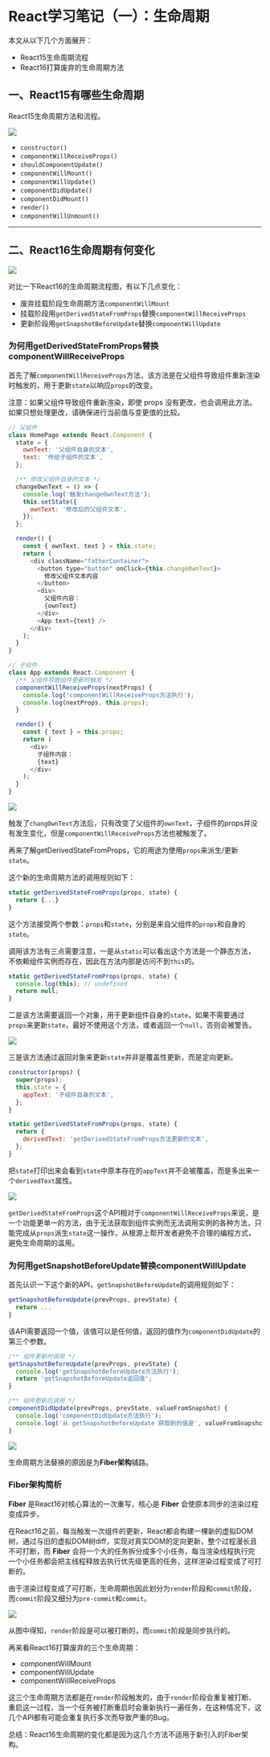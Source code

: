 # React学习笔记（一）：生命周期

本文从以下几个方面展开：
 - React15生命周期流程
 - React16打算废弃的生命周期方法
 
## 一、React15有哪些生命周期
React15生命周期方法和流程。

![](https://static01.imgkr.com/temp/b8a5eea8b0c74593a8a18ec64a157d92.png)

 - `constructor()`
 - `componentWillReceiveProps()`
 - `shouldComponentUpdate()`
 - `componentWillMount()`
 - `componentWillUpdate()`
 - `componentDidUpdate()`
 - `componentDidMount()`
 - `render()`
 - `componentWillUnmount()`
 
---

## 二、React16生命周期有何变化

![](https://static01.imgkr.com/temp/94103d2f475341a39505a2b801e9abb6.png)

对比一下React16的生命周期流程图，有以下几点变化：
 - 废弃挂载阶段生命周期方法`componentWillMount`
 - 挂载阶段用`getDerivedStateFromProps`替换`componentWillReceiveProps`
 - 更新阶段用`getSnapshotBeforeUpdate`替换`componentWillUpdate`
 
### 为何用getDerivedStateFromProps替换componentWillReceiveProps

首先了解`componentWillReceiveProps`方法，该方法是在父组件导致组件重新渲染时触发的，用于更新`state`以响应`props`的改变。

注意：如果父组件导致组件重新渲染，即使 props 没有更改，也会调用此方法。如果只想处理更改，请确保进行当前值与变更值的比较。

```js
// 父组件
class HomePage extends React.Component {
  state = {
    ownText: '父组件自身的文本',
    text: '传给子组件的文本',
  };

  /** 修改父组件自身的文本 */
  changeOwnText = () => {
    console.log('触发changeOwnText方法');
    this.setState({
      ownText: '修改后的父组件文本',
    });
  };

  render() {
    const { ownText, text } = this.state;
    return (
      <div className="fatherContainer">
        <button type="button" onClick={this.changeOwnText}>
          修改父组件文本内容
        </button>
        <div>
          父组件内容：
          {ownText}
        </div>
        <App text={text} />
      </div>
    );
  }
}

// 子组件
class App extends React.Component {
  /** 父组件导致组件更新时触发 */
  componentWillReceiveProps(nextProps) {
    console.log('componentWillReceiveProps方法执行');
    console.log(nextProps, this.props);
  }

  render() {
    const { text } = this.props;
    return (
      <div>
        子组件内容：
        {text}
      </div>
    );
  }
}
```

![](https://static01.imgkr.com/temp/35c7b8c6daba4a1c9c4c5764f7842222.png)

触发了`changOwnText`方法后，只有改变了父组件的`ownText`，子组件的props并没有发生变化，但是`componentWillReceiveProps`方法也被触发了。

再来了解getDerivedStateFromProps，它的用途为使用`props`来派生/更新`state`。

这个新的生命周期方法的调用规则如下：
```js
static getDerivedStateFromProps(props, state) {
  return {...}
}
```

这个方法接受两个参数：`props`和`state`，分别是来自父组件的`props`和自身的`state`。

调用该方法有三点需要注意，一是从`static`可以看出这个方法是一个静态方法，不依赖组件实例而存在，因此在方法内部是访问不到`this`的。

```js
static getDerivedStateFromProps(props, state) {
  console.log(this); // undefined
  return null;
}
```

二是该方法需要返回一个对象，用于更新组件自身的`state`，如果不需要通过`props`来更新`state`，最好不使用这个方法，或者返回一个`null`，否则会被警告。

![](https://static01.imgkr.com/temp/868d8a00b711450896d08a993ea94a05.png)

三是该方法通过返回对象来更新`state`并非是覆盖性更新，而是定向更新。

```js
constructor(props) {
  super(props);
  this.state = {
    appText: '子组件自身的文本',
  };
}

static getDerivedStateFromProps(props, state) {
  return {
    derivedText: 'getDerivedStateFromProps方法更新的文本',
  };
}
```

把`state`打印出来会看到`state`中原本存在的`appText`并不会被覆盖，而是多出来一个`derivedText`属性。


![](https://static01.imgkr.com/temp/93f63a04445d4528871722534b040b55.png)

`getDerivedStateFromProps`这个API相对于`componentWillReceiveProps`来说，是一个功能更单一的方法，由于无法获取到组件实例而无法调用实例的各种方法，只能完成从`props`派生`state`这一操作，从根源上帮开发者避免不合理的编程方式，避免生命周期的滥用。

### 为何用getSnapshotBeforeUpdate替换componentWillUpdate

首先认识一下这个新的API，`getSnapshotBeforeUpdate`的调用规则如下：
```js
getSnapshotBeforeUpdate(prevProps, prevState) {
  return ...
}
```

该API需要返回一个值，该值可以是任何值，返回的值作为`componentDidUpdate`的第三个参数。

```js
/** 组件更新时调用 */
getSnapshotBeforeUpdate(prevProps, prevState) {
  console.log('getSnapshotBeforeUpdate方法执行');
  return 'getSnapshotBeforeUpdate返回值';
}

/** 组件更新后调用 */
componentDidUpdate(prevProps, prevState, valueFromSnapshot) {
  console.log('componentDidUpdate方法执行');
  console.log('从 getSnapshotBeforeUpdate 获取到的值是', valueFromSnapshot);
}
```

![](https://static01.imgkr.com/temp/e4d2ae6094fd4ca685a5f1222e539683.png)

生命周期方法替换的原因是为**Fiber架构**铺路。

### Fiber架构简析

**Fiber** 是React16对核心算法的一次重写，核心是 **Fiber** 会使原本同步的渲染过程变成异步。

在React16之前，每当触发一次组件的更新，React都会构建一棵新的虚拟DOM树，通过与旧的虚拟DOM树diff，实现对真实DOM的定向更新，整个过程漫长且不可打断，而 **Fiber** 会将一个大的任务拆分成多个小任务，每当渲染线程执行完一个小任务都会把主线程释放去执行优先级更高的任务，这样渲染过程变成了可打断的。

由于渲染过程变成了可打断，生命周期也因此划分为`render`阶段和`commit`阶段，而`commit`阶段又细分为`pre-commit`和`commit`。

![](https://static01.imgkr.com/temp/062ef0134f7041029d6cfef2e7bdb9b1.png)

从图中得知，`render`阶段是可以被打断的，而`commit`阶段是同步执行的。

再来看React16打算废弃的三个生命周期：
 - componentWillMount
 - componentWillUpdate
 - componentWillReceiveProps

这三个生命周期方法都是在`render`阶段触发的，由于`render`阶段会重复被打断、重启这一过程，当一个任务被打断重启时会重新执行一遍任务，在这种情况下，这几个API都有可能会重复执行多次而导致严重的Bug。
 
总结：React16生命周期的变化都是因为这几个方法不适用于新引入的Fiber架构。